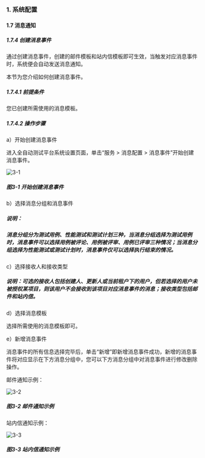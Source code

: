 ### 1. 系统配置

#### 1.7 消息通知

##### 1.7.4 创建消息事件

通过创建消息事件，创建的邮件模板和站内信模板即可生效，当触发对应消息事件时，系统便会自动发送消息通知。

本节为您介绍如何创建消息事件。

##### 1.7.4.1 前提条件

您已创建所需使用的消息模板。

##### 1.7.4.2 操作步骤

a）开始创建消息事件

进入全自动测试平台系统设置页面，单击“服务 > 消息配置 > 消息事件”开始创建消息事件。

![3-1](https://www.feisuanyz.com/fstest/xtpz/mailmess/xiaoxishijian1_1.png)

##### 图3-1 开始创建消息事件

b）选择消息分组和消息事件

##### 说明：

##### 消息分组分为测试用例、性能测试和测试计划三种，当消息分组选择为测试用例时，消息事件可以选择用例被评论、用例被评审、用例已评审三种情况；当消息分组选择为性能测试或测试计划时，消息事件仅可以选择执行结束的情况。

c）选择接收人和接收类型

##### 说明：可选的接收人包括创建人、更新人或当前租户下的用户，但若选择的用户未被授权某项目，则该用户不会接收到该项目对应消息事件的消息；接收类型包括邮件和站内信。

d）选择消息模板

选择所需使用的消息模板即可。

e）新增消息事件

消息事件的所有信息选择完毕后，单击“新增”即新增消息事件成功，新增的消息事件将对应显示在下方消息分组中，您可以下方消息分组中对消息事件进行修改删除操作。

邮件通知示例：

![3-2](https://www.feisuanyz.com/fstest/xtpz/mailmess/xiaoxishijian_12.png)

##### 图3-2 邮件通知示例

站内信通知示例：

![3-3](https://www.feisuanyz.com/fstest/xtpz/mailmess/xiaoxishijian1_2.png)

##### 图3-3 站内信通知示例
